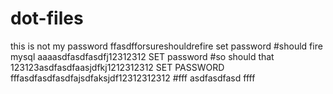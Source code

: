 # dot-files
this is not my password ffasdfforsureshouldrefire
set password #should fire mysql aaaasdfasdfasdfj12312312
SET password #so should that 123123asdfasdfaasjdfkj1212312312
SET PASSWORD fffasdfasdfasdfajsdfaksjdf12312312312
#fff
asdfasdfasd
ffff
